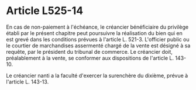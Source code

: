 # Article L525-14

En cas de non-paiement à l'échéance, le créancier bénéficiaire du privilège établi par le présent chapitre peut poursuivre la réalisation du bien qui en est grevé dans les conditions prévues à l'article L. 521-3. L'officier public ou le courtier de marchandises assermenté chargé de la vente est désigné à sa requête, par le président du tribunal de commerce. Le créancier doit, préalablement à la vente, se conformer aux dispositions de l'article L. 143-10.

Le créancier nanti a la faculté d'exercer la surenchère du dixième, prévue à l'article L. 143-13.
